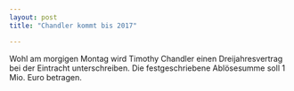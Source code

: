 ```yaml
---
layout: post
title: "Chandler kommt bis 2017"

---
```


Wohl am morgigen Montag wird Timothy Chandler einen Dreijahresvertrag bei der Eintracht unterschreiben. Die festgeschriebene Ablösesumme soll 1 Mio. Euro betragen.


